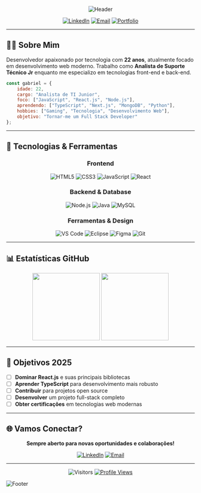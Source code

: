 <div align="center">

![Header](https://capsule-render.vercel.app/api?type=waving&color=gradient&customColorList=12&height=180&section=header&text=Gabriel%20Marques&fontSize=50&fontColor=fff&animation=fadeIn&fontAlignY=32&desc=Full%20Stack%20Developer%20em%20Formação&descAlignY=51&descAlign=50)

[![LinkedIn](https://img.shields.io/badge/LinkedIn-0077B5?style=for-the-badge&logo=linkedin&logoColor=white)](https://www.linkedin.com/in/gabriel-marques-6bb222174/)
[![Email](https://img.shields.io/badge/Gmail-D14836?style=for-the-badge&logo=gmail&logoColor=white)](mailto:pessoalgabriel2003@gmail.com)
[![Portfolio](https://img.shields.io/badge/Portfolio-000000?style=for-the-badge&logo=vercel&logoColor=white)](#)

</div>

---

## 👨‍💻 Sobre Mim

Desenvolvedor apaixonado por tecnologia com **22 anos**, atualmente focado em desenvolvimento web moderno. Trabalho como **Analista de Suporte Técnico Jr** enquanto me especializo em tecnologias front-end e back-end.

```javascript
const gabriel = {
    idade: 22,
    cargo: "Analista de TI Junior",
    foco: ["JavaScript", "React.js", "Node.js"],
    aprendendo: ["TypeScript", "Next.js", "MongoDB", "Python"],
    hobbies: ["Gaming", "Tecnologia", "Desenvolvimento Web"],
    objetivo: "Tornar-me um Full Stack Developer"
};
```

---

## 🚀 Tecnologias & Ferramentas

<div align="center">

### Frontend
![HTML5](https://img.shields.io/badge/HTML5-E34F26?style=for-the-badge&logo=html5&logoColor=white)
![CSS3](https://img.shields.io/badge/CSS3-1572B6?style=for-the-badge&logo=css3&logoColor=white)
![JavaScript](https://img.shields.io/badge/JavaScript-F7DF1E?style=for-the-badge&logo=javascript&logoColor=black)
![React](https://img.shields.io/badge/React-20232A?style=for-the-badge&logo=react&logoColor=61DAFB)

### Backend & Database
![Node.js](https://img.shields.io/badge/Node.js-339933?style=for-the-badge&logo=nodedotjs&logoColor=white)
![Java](https://img.shields.io/badge/Java-ED8B00?style=for-the-badge&logo=openjdk&logoColor=white)
![MySQL](https://img.shields.io/badge/MySQL-005C84?style=for-the-badge&logo=mysql&logoColor=white)

### Ferramentas & Design
![VS Code](https://img.shields.io/badge/VS_Code-007ACC?style=for-the-badge&logo=visual-studio-code&logoColor=white)
![Eclipse](https://img.shields.io/badge/Eclipse-2C2255?style=for-the-badge&logo=eclipse&logoColor=white)
![Figma](https://img.shields.io/badge/Figma-F24E1E?style=for-the-badge&logo=figma&logoColor=white)
![Git](https://img.shields.io/badge/Git-F05032?style=for-the-badge&logo=git&logoColor=white)

</div>

---

## 📊 Estatísticas GitHub

<div align="center">
  <img height="180em" src="https://github-readme-stats.vercel.app/api?username=GabrielMarques011&show_icons=true&theme=tokyonight&include_all_commits=true&count_private=true&hide_border=true"/>
  <img height="180em" src="https://github-readme-stats.vercel.app/api/top-langs/?username=GabrielMarques011&layout=compact&langs_count=8&theme=tokyonight&hide_border=true"/>
</div>

---

## 🎯 Objetivos 2025

- [ ] **Dominar React.js** e suas principais bibliotecas
- [ ] **Aprender TypeScript** para desenvolvimento mais robusto
- [ ] **Contribuir** para projetos open source
- [ ] **Desenvolver** um projeto full-stack completo
- [ ] **Obter certificações** em tecnologias web modernas

---

## 🌐 Vamos Conectar?

<div align="center">

**Sempre aberto para novas oportunidades e colaborações!**

[![LinkedIn](https://img.shields.io/badge/LinkedIn-Gabriel_Marques-0077B5?style=for-the-badge&logo=linkedin&logoColor=white)](https://www.linkedin.com/in/gabriel-marques-6bb222174/)
[![Email](https://img.shields.io/badge/Email-pessoalgabriel2003@gmail.com-D14836?style=for-the-badge&logo=gmail&logoColor=white)](mailto:pessoalgabriel2003@gmail.com)

</div>

---

<div align="center">

![Visitors](https://visitor-badge.laobi.icu/badge?page_id=GabrielMarques011.GabrielMarques011)
[![Profile Views](https://komarev.com/ghpvc/?username=GabrielMarques011&color=brightgreen&style=for-the-badge)](https://github.com/GabrielMarques011)

</div>

![Footer](https://capsule-render.vercel.app/api?type=waving&color=gradient&customColorList=12&height=120&section=footer)
